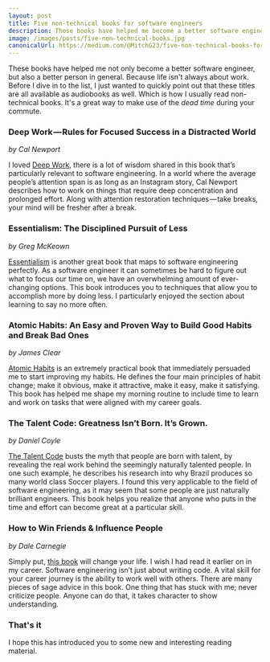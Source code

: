 ```yaml
---
layout: post
title: Five non-technical books for software engineers
description: These books have helped me become a better software engineer, and person in general. Because life isn’t always about work.
image: /images/posts/five-non-technical-books.jpg
canonicalUrl: https://medium.com/@MitchG23/five-non-technical-books-for-software-engineers-8b53d64585e
---
```


These books have helped me not only become a better software engineer, but also a better person in general. Because life isn't always about work. Before I dive in to the list, I just wanted to quickly point out that these titles are all available as audiobooks as well. Which is how I usually read non-technical books. It's a great way to make use of the *dead time* during your commute.

### Deep Work — Rules for Focused Success in a Distracted World

*by Cal Newport*

I loved [Deep Work](https://www.amazon.com.au/Deep-Work-Cal-Newport/dp/1455586692), there is a lot of wisdom shared in this book that’s particularly relevant to software engineering. In a world where the average people’s attention span is as long as an Instagram story, Cal Newport describes how to work on things that require deep concentration and prolonged effort. Along with attention restoration techniques — take breaks, your mind will be fresher after a break.

### Essentialism: The Disciplined Pursuit of Less

*by Greg McKeown*

[Essentialism](https://www.amazon.com/Essentialism-Disciplined-Pursuit-Greg-McKeown/dp/0804137382) is another great book that maps to software engineering perfectly. As a software engineer it can sometimes be hard to figure out what to focus our time on, we have an overwhelming amount of ever-changing options. This book introduces you to techniques that allow you to accomplish more by doing less. I particularly enjoyed the section about learning to say no more often.

### Atomic Habits: An Easy and Proven Way to Build Good Habits and Break Bad Ones

*by James Clear*

[Atomic Habits](https://www.amazon.com/Atomic-Habits-Proven-Build-Break/dp/0735211299/ref=sr_1_1?keywords=atomic+habits&qid=1561855359&s=books&sr=1-1) is an extremely practical book that immediately persuaded me to start improving my habits. He defines the four main principles of habit change; make it obvious, make it attractive, make it easy, make it satisfying. This book has helped me shape my morning routine to include time to learn and work on tasks that were aligned with my career goals.

### The Talent Code: Greatness Isn’t Born. It’s Grown.

*by Daniel Coyle*

[The Talent Code](https://www.amazon.com/Talent-Code-Greatness-Born-Grown/dp/055380684X) busts the myth that people are born with talent, by revealing the real work behind the seemingly naturally talented people. In one such example, he describes his research into why Brazil produces so many world class Soccer players. I found this very applicable to the field of software engineering, as it may seem that some people are just naturally brilliant engineers. This book helps you realize that anyone who puts in the time and effort can become great at a particular skill.

### How to Win Friends & Influence People

*by Dale Carnegie*

Simply put, [this book](https://www.amazon.com/How-Win-Friends-Influence-People/dp/0671027034/ref=sr_1_1?crid=3FEA0TW2IRZG2&keywords=how+to+win+friends+and+influence+people&qid=1561857593&s=books&sprefix=how+to+win%2Cstripbooks-intl-ship%2C355&sr=1-1) will change your life. I wish I had read it earlier on in my career. Software engineering isn’t just about writing code. A vital skill for your career journey is the ability to work well with others. There are many pieces of sage advice in this book. One thing that has stuck with me; never criticize people. Anyone can do that, it takes character to show understanding.

### That's it
I hope this has introduced you to some new and interesting reading material.
